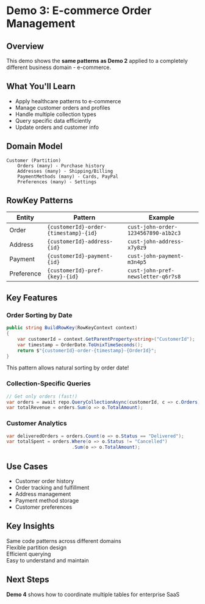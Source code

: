 # Demo 3: E-commerce Order Management

## Overview
This demo shows the **same patterns as Demo 2** applied to a completely different business domain - e-commerce.

## What You'll Learn
- Apply healthcare patterns to e-commerce
- Manage customer orders and profiles
- Handle multiple collection types
- Query specific data efficiently
- Update orders and customer info

## Domain Model
```
Customer (Partition)
    Orders (many) - Purchase history
    Addresses (many) - Shipping/Billing
    PaymentMethods (many) - Cards, PayPal
    Preferences (many) - Settings
```

## RowKey Patterns
| Entity | Pattern | Example |
|--------|---------|---------|
| Order | `{customerId}-order-{timestamp}-{id}` | `cust-john-order-1234567890-a1b2c3` |
| Address | `{customerId}-address-{id}` | `cust-john-address-x7y8z9` |
| Payment | `{customerId}-payment-{id}` | `cust-john-payment-m3n4p5` |
| Preference | `{customerId}-pref-{key}-{id}` | `cust-john-pref-newsletter-q6r7s8` |

## Key Features

### Order Sorting by Date
```csharp
public string BuildRowKey(RowKeyContext context)
{
    var customerId = context.GetParentProperty<string>("CustomerId");
    var timestamp = OrderDate.ToUnixTimeSeconds();
    return $"{customerId}-order-{timestamp}-{OrderId}";
}
```
This pattern allows natural sorting by order date!

### Collection-Specific Queries
```csharp
// Get only orders (fast!)
var orders = await repo.QueryCollectionAsync(customerId, c => c.Orders);
var totalRevenue = orders.Sum(o => o.TotalAmount);
```

### Customer Analytics
```csharp
var deliveredOrders = orders.Count(o => o.Status == "Delivered");
var totalSpent = orders.Where(o => o.Status != "Cancelled")
                        .Sum(o => o.TotalAmount);
```

## Use Cases
-    Customer order history
-    Order tracking and fulfillment
-    Address management
-    Payment method storage
-    Customer preferences

## Key Insights
  Same code patterns across different domains  
  Flexible partition design  
  Efficient querying  
  Easy to understand and maintain  

## Next Steps
   **Demo 4** shows how to coordinate multiple tables for enterprise SaaS
